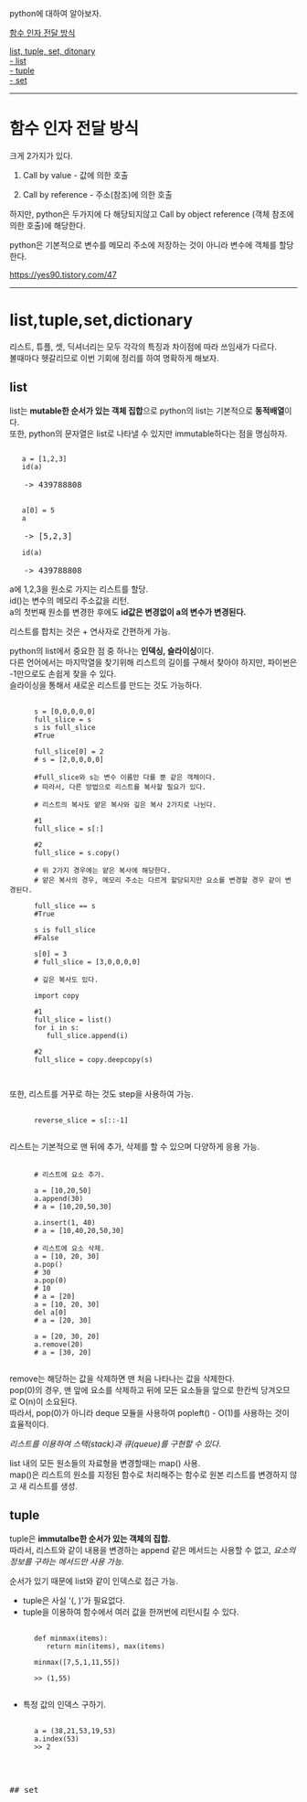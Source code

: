 python에 대하여 알아보자. 


[함수 인자 전달 방식](#함수-인자-전달-방식)
   
[list, tuple, set, ditonary](#list,tuple,set,dictionary)   
[- list](#list)   
[- tuple](#tuple)   
[- set](#set)

---------------------------------------

# 함수 인자 전달 방식

크게 2가지가 있다.

1. Call by value - 값에 의한 호출

2. Call by reference - 주소(참조)에 의한 호출   
   
하지만, python은 두가지에 다 해당되지않고 Call by object reference (객체 참조에 의한 호출)에 해당한다. 

python은 기본적으로 변수를 메모리 주소에 저장하는 것이 아니라 변수에 객체를 할당한다.   

https://yes90.tistory.com/47


------------------------------------
   
   
# list,tuple,set,dictionary
   
리스트, 튜플, 셋, 딕셔너리는 모두 각각의 특징과 차이점에 따라 쓰임새가 다르다.   
볼때마다 헷갈리므로 이번 기회에 정리를 하여 명확하게 해보자.
   
## list

list는 **mutable한 순서가 있는 객체 집합**으로 python의 list는 기본적으로 **동적배열**이다.  
또한, python의 문자열은 list로 나타낼 수 있지만 immutable하다는 점을 명심하자.   


<pre>
<code>
   a = [1,2,3]
   id(a)
</code>
   -> 439788808
   
<code>
   a[0] = 5
   a
</code>
   -> [5,2,3]
<code>
   id(a)
</code>
   -> 439788808
</pre>
   
a에 1,2,3을 원소로 가지는 리스트를 할당.   
id()는 변수의 메모리 주소값을 리턴.   
a의 첫번째 원소를 변경한 후에도 **id값은 변경없이 a의 변수가 변경된다.**   
   
리스트를 합치는 것은 + 연사자로 간편하게 가능.      
   
python의 list에서 중요한 점 중 하나는 **인덱싱, 슬라이싱**이다.   
다른 언어에서는 마지막열을 찾기위해 리스트의 길이를 구해서 찾아야 하지만, 파이썬은 -1만으로도 손쉽게 찾을 수 있다.   
슬라이싱을 통해서 새로운 리스트를 만드는 것도 가능하다.   
   
<pre>
   <code>
      s = [0,0,0,0,0]
      full_slice = s 
      s is full_slice
      #True
      
      full_slice[0] = 2
      # s = [2,0,0,0,0]
      
      #full_slice와 s는 변수 이름만 다를 뿐 같은 객체이다.   
      # 따라서, 다른 방법으로 리스트를 복사할 필요가 있다.   
   
      # 리스트의 복사도 얕은 복사와 깊은 복사 2가지로 나뉜다.
         
      #1
      full_slice = s[:]
      
      #2
      full_slice = s.copy()
      
      # 위 2가지 경우에는 얕은 복사에 해당한다.
      # 얕은 복사의 경우, 메모리 주소는 다르게 할당되지만 요소를 변경할 경우 같이 변경된다.
     
      full_slice == s
      #True
      
      s is full_slice
      #False
      
      s[0] = 3
      # full_slice = [3,0,0,0,0]
      
      # 깊은 복사도 있다.   
      
      import copy
      
      #1
      full_slice = list()
      for i in s:
         full_slice.append(i)
      
      #2 
      full_slice = copy.deepcopy(s)
      
   </code>
</pre>
   
   
또한, 리스트를 거꾸로 하는 것도 step을 사용하여 가능.
   
<pre>
   <code>
      reverse_slice = s[::-1]
   </code>
</pre>
   
리스트는 기본적으로 맨 뒤에 추가, 삭제를 할 수 있으며 다양하게 응용 가능.   

<pre>
   <code>
      # 리스트에 요소 추가.
      
      a = [10,20,50]
      a.append(30)
      # a = [10,20,50,30]
      
      a.insert(1, 40)
      # a = [10,40,20,50,30]
      
      # 리스트에 요소 삭제.   
      a = [10, 20, 30]
      a.pop()
      # 30
      a.pop(0)
      # 10
      # a = [20]
      a = [10, 20, 30]
      del a[0]
      # a = [20, 30]
      
      a = [20, 30, 20]
      a.remove(20)
      # a = [30, 20]
   </code>
</pre>
   
remove는 해당하는 값을 삭제하면 맨 처음 나타나는 값을 삭제한다.   
pop(0)의 경우, 맨 앞에 요소를 삭제하고 뒤에 모든 요소들을 앞으로 한칸씩 당겨오므로 O(n)이 소요된다.   
따라서, pop(0)가 아니라 deque 모듈을 사용하여 popleft() - O(1)를 사용하는 것이 효율적이다.   
    
*리스트를 이용하여 스택(stack)과 큐(queue)를 구현할 수 있다.*   

   
list 내의 모든 원소들의 자료형을 변경할때는 map() 사용.   
map()은 리스트의 원소를 지정된 함수로 처리해주는 함수로 원본 리스트를 변경하지 않고 새 리스트를 생성.
 
## tuple
   
tuple은 **immutalbe한 순서가 있는 객체의 집합.**   
따라서, 리스트와 같이 내용을 변경하는 append 같은 메서드는 사용할 수 없고, *요소의 정보를 구하는 메서드만 사용 가능.*   
   
순서가 있기 때문에 list와 같이 인덱스로 접근 가능.   

* tuple은 사실 '(, )'가 필요없다.   
* tuple을 이용하여 함수에서 여러 값을 한꺼번에 리턴시킬 수 있다.   

<pre>
   <code>
      def minmax(items):
         return min(items), max(items)
     
      minmax([7,5,1,11,55])
      
      >> (1,55)
   </code>
</pre>
   
* 특정 값의 인덱스 구하기. 

<pre>
   <code>
      a = (38,21,53,19,53)
      a.index(53)
      >> 2
   </code>
<pre>
   
   
## set
      
   

